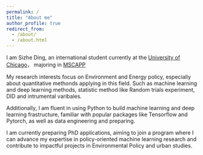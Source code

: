 ```yaml
---
permalink: /
title: "About me"
author_profile: true
redirect_from: 
  - /about/
  - /about.html
---
```


I am Sizhe Ding, an international student currently at the [University of Chicago](https://www.uchicago.edu/)， majoring in [MSCAPP](https://harris.uchicago.edu/academics/degrees/ms-computational-analysis-public-policy-mscapp)

My research interests focus on Environment and Energy policy, especially about quantitative methonds applying in this field. Such as machine learning and deep learning methods, statistic method like Random trials experiment, DID and intrumental varibales.

Additionally, I am fluent in using Python to build machine learning and deep learning frastructure, familiar with popular packages like Tensorflow and Pytorch, as well as data engineering and preparing. 

I am currently preparing PhD applications, aiming to join a program where I can advance my expertise in policy-oriented machine learning research and contribute to impactful projects in Environmental Policy and urban studies.



